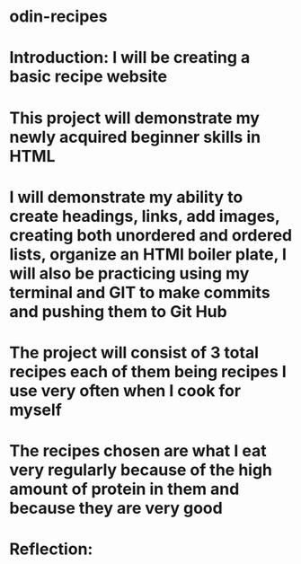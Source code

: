 # odin-recipes
# Introduction: I will be creating a basic recipe website
# This project will demonstrate my newly acquired beginner skills in HTML
# I will demonstrate my ability to create headings, links, add images, creating both unordered and ordered lists, organize an HTMl boiler plate, I will also be practicing using my terminal and GIT to make commits and pushing them to Git Hub
# The project will consist of 3 total recipes each of them being recipes I use very often when I cook for myself
# The recipes chosen are what I eat very regularly because of the high amount of protein in them and because they are very good

# Reflection: 